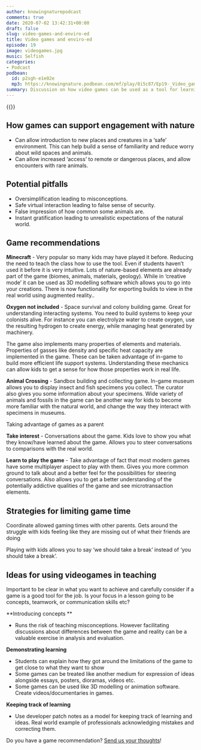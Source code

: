 ```yaml
---
author: knowingnaturepodcast
comments: true
date: 2020-07-02 13:42:31+00:00
draft: false
slug: video-games-and-enviro-ed
title: Video games and enviro-ed
episode: 19
image: videogames.jpg
music: Selfish
categories:
- Podcast
podbean:
  id: p2sgh-e1e02e
  mp3: https://knowingnature.podbean.com/mf/play/8i5c87/Ep19-_Video_games_and_enviro-ed_9mjnq.mp3
summary: Discussion on how video games can be used as a tool for learning about the natural world. Ideas for teachers. Games discussed Minecraft, Oxygen not Included, and Animal Crossing.
---
```


{{<podcast-player>}}

## How games can support engagement with nature

  * Can allow introduction to new places and creatures in a ‘safe’ environment. This can help build a sense of familiarity and reduce worry about wild spaces and animals.
  * Can allow increased ‘access’ to remote or dangerous places, and allow encounters with rare animals.

## Potential pitfalls

  * Oversimplification leading to misconceptions.
  * Safe virtual interaction leading to false sense of security.
  * False impression of how common some animals are.
  * Instant gratification leading to unrealistic expectations of the natural world.

## Game recommendations

**Minecraft** \- Very popular so many kids may have played it before. Reducing
the need to teach the class how to use the tool. Even if students haven’t used
it before it is very intuitive. Lots of nature-based elements are already part
of the game (biomes, animals, materials, geology). While in ‘creative mode’ it
can be used as 3D modelling software which allows you to go into your
creations. There is now functionality for exporting builds to view in the real
world using augmented reality..

**Oxygen not included** \- Space survival and colony building game. Great for
understanding interacting systems. You need to build systems to keep your
colonists alive. For instance you can electrolyze water to create oxygen, use
the resulting hydrogen to create energy, while managing heat generated by
machinery.

The game also implements many properties of elements and materials. Properties
of gasses like density and specific heat capacity are implemented in the game.
These can be taken advantage of in-game to build more efficient life support
systems. Understanding these mechanics can allow kids to get a sense for how
those properties work in real life.

**Animal Crossing** \- Sandbox building and collecting game. In-game museum
allows you to display insect and fish specimens you collect. The curator also
gives you some information about your specimens. Wide variety of animals and
fossils in the game can be another way for kids to become more familiar with
the natural world, and change the way they interact with specimens in museums.

Taking advantage of games as a parent

**Take interest** \- Conversations about the game. Kids love to show you what
they know/have learned about the game. Allows you to steer conversations to
comparisons with the real world.

**Learn to play the game** \- Take advantage of fact that most modern games
have some multiplayer aspect to play with them. Gives you more common ground
to talk about and a better feel for the possibilities for steering
conversations. Also allows you to get a better understanding of the
potentially addictive qualities of the game and see microtransaction elements.

## Strategies for limiting game time

Coordinate allowed gaming times with other parents. Gets around the struggle
with kids feeling like they are missing out of what their friends are doing

Playing with kids allows you to say ‘we should take a break’ instead of ‘you
should take a break’.

## Ideas for using videogames in teaching

Important to be clear in what you want to achieve and carefully consider if a
game is a good tool for the job. Is your focus in a lesson going to be
concepts, teamwork, or communication skills etc?

**Introducing concepts  **

  * Runs the risk of teaching misconceptions. However facilitating discussions about differences between the game and reality can be a valuable exercise in analysis and evaluation.

**Demonstrating learning**  

  * Students can explain how they got around the limitations of the game to get close to what they want to show
  * Some games can be treated like another medium for expression of ideas alongside essays, posters, dioramas, videos etc. 
  * Some games can be used like 3D modelling or animation software. Create videos/documentaries in games.

**Keeping track of learning**

  * Use developer patch notes as a model for keeping track of learning and ideas. Real world example of professionals acknowledging mistakes and correcting them.

Do you have a game recommendation? [Send us your thoughts](/about)!

